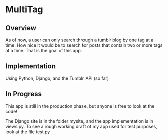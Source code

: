 # MultiTag

## Overview

As of now, a user can only search through a tumblr blog by one tag at a time.  How nice it would be to search for posts that contain two or more tags at a time.  That is the goal of this app.

## Implementation

Using Python, Django, and the Tumblr API (so far)

## In Progress

This app is still in the production phase, but anyone is free to look at the code!

The Django site is in the folder mysite, and the app implementation is in views.py.  To see a rough working draft of my app used for test purposes, look at the file test.py
